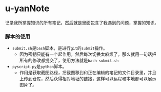 # u-yanNote
记录我所掌握知识的所有笔记，然后就是里面包含了我遇到的问题，掌握的知识。

### 脚本的使用
- `submit.sh`是`bash`脚本，是进行`git`的`submit`操作。
    - 因为密钥只能有一个起作用，然后每次切换太麻烦了，那么就用一句话把所有的修改都提交了，使用方法就是`bash submit.sh`
- `pyscript.py`是`python`脚本。  
    - 作用是获取截图路径，把截图移到和正在编辑的笔记的文件目录里，并且上传到仓库，然后获得相对地址的链接，这样可以远程和本地都可以展示图片了。